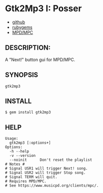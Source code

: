 # Gtk2Mp3 I: Posser

* [github](https://www.github.com/carlosjhr64/gtk2mp3)
* [rubygems](https://rubygems.org/gems/gtk2mp3)
* [MPD/MPC](https://www.musicpd.org/)

## DESCRIPTION:

A "Next!" button gui for MPD/MPC.

## SYNOPSIS

    gtk2mp3

## INSTALL

    $ gem install gtk2mp3

## HELP

    Usage:
      gtk2mp3 [:options+]
    Options:
      -h --help
      -v --version
      --noinit    	Don't reset the playlist
    # Notes #
    # Signal USR1 will trigger Next! song.
    # Signal USR2 will trigger Stop song.
    # Signal TERM will quit.
    # Requires MPD/MPC.
    # See https://www.musicpd.org/clients/mpc/.


